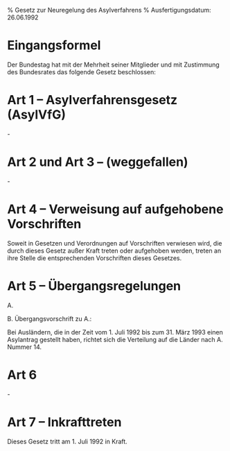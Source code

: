 % Gesetz zur Neuregelung des Asylverfahrens
% Ausfertigungsdatum: 26.06.1992
 
# Eingangsformel

Der Bundestag hat mit der Mehrheit seiner Mitglieder und mit Zustimmung des Bundesrates das folgende Gesetz beschlossen:

# Art 1 – Asylverfahrensgesetz (AsylVfG)

\-

# Art 2 und Art 3 – (weggefallen)

\-

# Art 4 – Verweisung auf aufgehobene Vorschriften

Soweit in Gesetzen und Verordnungen auf Vorschriften verwiesen wird, die durch dieses Gesetz außer Kraft treten oder aufgehoben werden, treten an ihre Stelle die entsprechenden Vorschriften dieses Gesetzes.

# Art 5 – Übergangsregelungen

A.

B. Übergangsvorschrift zu A.:

Bei Ausländern, die in der Zeit vom 1. Juli 1992 bis zum 31. März 1993 einen Asylantrag gestellt haben, richtet sich die Verteilung auf die Länder nach A. Nummer 14.

# Art 6

\-

# Art 7 – Inkrafttreten

Dieses Gesetz tritt am 1. Juli 1992 in Kraft.

